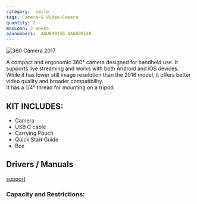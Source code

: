 ```yaml
---
category:  smile
tags: Camera-&-Video-Camera
quantity: 2
maxLoan: 2 weeks
aaunumbers:  AAU809150 AAU809149
---
```

![360 Camera 2017](https://petapixel.com/assets/uploads/2016/02/samsunggear360feat.jpg)

A compact and ergonomic 360° camera designed for handheld use. It supports live streaming and works with both Android and iOS devices. While it has lower still image resolution than the 2016 model, it offers better video quality and broader compatibility.<br>It has a 1/4" thread for mounting on a tripod.
## KIT INCLUDES:
-  Camera 
-  USB C cable 
-  Carrying Pouch 
-  Quick Start Guide 
-  Box

## Drivers / Manuals
[support](https://www.samsung.com/dk/support/model/SM-R210NZWANEE/)



### Capacity and Restrictions:
